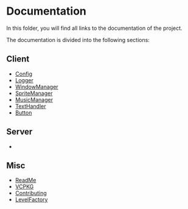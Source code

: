 # Documentation

In this folder, you will find all links to the documentation of the project.

The documentation is divided into the following sections:

## Client

- [Config](Shared/Config.md)
- [Logger](Shared/Logger.md)
- [WindowManager](Client/WindowManager.md)
- [SpriteManager](Client/SpriteManager.md)
- [MusicManager](Client/MusicManager.md)
- [TextHandler](Client/TextHandler.md)
- [Button](Client/Button.md)

## Server

- [](Server/.md)

## Misc

- [ReadMe](../README.md)
- [VCPKG](Shared/VCPKG.md)
- [Contributing](Shared/Contributing.md)
- [LevelFactory](Shared/LevelFactory.md)
